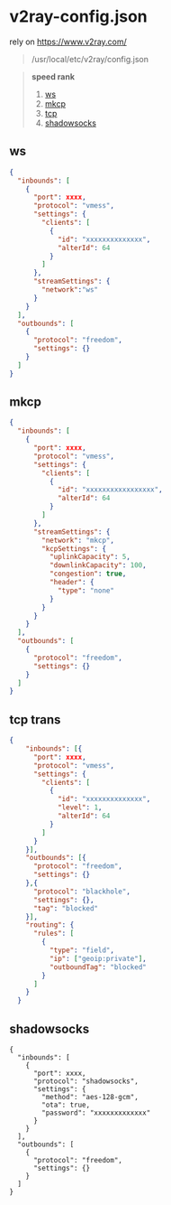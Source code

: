 # v2ray-config.json

rely on https://www.v2ray.com/  
> /usr/local/etc/v2ray/config.json  

> **speed rank**
> 1. [ws](https://github.com/pphui8/v2ray-config.json/blob/main/README.md/#ws)
> 2. [mkcp](https://github.com/pphui8/v2ray-config.json/blob/main/README.md/#mkcp)
> 3. [tcp](https://github.com/pphui8/v2ray-config.json/blob/main/README.md/#tcp)
> 4. [shadowsocks](https://github.com/pphui8/v2ray-config.json/blob/main/README.md/#shadowsocks)

## ws
```json
{
  "inbounds": [
    {
      "port": xxxx,
      "protocol": "vmess",
      "settings": {
        "clients": [
          {
            "id": "xxxxxxxxxxxxxx",
            "alterId": 64
          }
        ]
      },
      "streamSettings": {
        "network":"ws"
      }
    }
  ],
  "outbounds": [
    {
      "protocol": "freedom",
      "settings": {}
    }
  ]
}
```

## mkcp  
```json
{
  "inbounds": [
    {
      "port": xxxx,
      "protocol": "vmess",
      "settings": {
        "clients": [
          {
            "id": "xxxxxxxxxxxxxxxxx",
            "alterId": 64
          }
        ]
      },
      "streamSettings": {
        "network": "mkcp",
        "kcpSettings": {
          "uplinkCapacity": 5,
          "downlinkCapacity": 100,
          "congestion": true,
          "header": {
            "type": "none"
          }
        }
      }
    }
  ],
  "outbounds": [
    {
      "protocol": "freedom",
      "settings": {}
    }
  ]
}
```

## tcp trans
```json
{
    "inbounds": [{
      "port": xxxx,
      "protocol": "vmess",
      "settings": {
        "clients": [
          {
            "id": "xxxxxxxxxxxxxx",
            "level": 1,
            "alterId": 64
          }
        ]
      }
    }],
    "outbounds": [{
      "protocol": "freedom",
      "settings": {}
    },{
      "protocol": "blackhole",
      "settings": {},
      "tag": "blocked"
    }],
    "routing": {
      "rules": [
        {
          "type": "field",
          "ip": ["geoip:private"],
          "outboundTag": "blocked"
        }
      ]
    }
  }
```

## shadowsocks
```shadowsocks
{
  "inbounds": [
    {
      "port": xxxx,
      "protocol": "shadowsocks",
      "settings": {
        "method": "aes-128-gcm",
        "ota": true,
        "password": "xxxxxxxxxxxxx"
      }
    }
  ],
  "outbounds": [
    {
      "protocol": "freedom",  
      "settings": {}
    }
  ]
}
```
